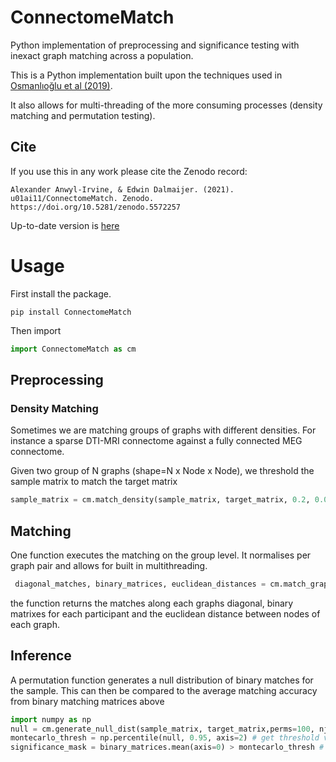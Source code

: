 # ConnectomeMatch
Python implementation of preprocessing and significance testing with inexact graph matching across a population. 

This is a Python implementation built upon the techniques used in [Osmanlıoğlu et al (2019)](https://pubmed.ncbi.nlm.nih.gov/31141738/).

It also allows for multi-threading of the more consuming processes (density matching and permutation testing).

## Cite

If you use this in any work please cite the Zenodo record: 
```
Alexander Anwyl-Irvine, & Edwin Dalmaijer. (2021). u01ai11/ConnectomeMatch. Zenodo. https://doi.org/10.5281/zenodo.5572257
```
Up-to-date version is [here](https://doi.org/10.5281/zenodo.5572257)

# Usage
First install the package. 
```
pip install ConnectomeMatch
```
Then import 
```python
import ConnectomeMatch as cm
```
## Preprocessing
### Density Matching
Sometimes we are matching groups of graphs with different densities. For instance a sparse DTI-MRI connectome against a fully connected MEG connectome. 

Given two group of N graphs (shape=N x Node x Node), we threshold the sample matrix to match the target matrix

```python
sample_matrix = cm.match_density(sample_matrix, target_matrix, 0.2, 0.01,100)
```

## Matching

One function executes the matching on the group level. It normalises per graph pair and allows for built in multithreading. 

```python
 diagonal_matches, binary_matrices, euclidean_distances = cm.match_graphs(sample_matrix, target_matrix, njobs=4, log=True) 
```
the function returns the matches along each graphs diagonal, binary matrixes for each participant and the euclidean distance between nodes of each graph. 

## Inference

A permutation function generates a null distribution of binary matches for the sample.
This can then be compared to the average matching accuracy from binary matching matrices above
```python
import numpy as np
null = cm.generate_null_dist(sample_matrix, target_matrix,perms=100, njobs=4) # get null distribution
montecarlo_thresh = np.percentile(null, 0.95, axis=2) # get threshold values for matching matrix
significance_mask = binary_matrices.mean(axis=0) > montecarlo_thresh # mask for all significant values
```
